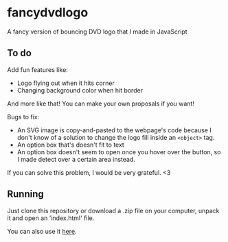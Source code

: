# fancydvdlogo
A fancy version of bouncing DVD logo that I made in JavaScript

## To do

Add fun features like:

* Logo flying out when it hits corner
* Changing background color when hit border

And more like that! You can make your own proposals if you want!

Bugs to fix:

* An SVG image is copy-and-pasted to the webpage's code because I don't know of a solution to change the logo fill inside an `<object>` tag.
* An option box that's doesn't fit to text
* An option box doesn't seem to open once you hover over the button, so I made detect over a certain area instead.

If you can solve this problem, I would be very grateful. <3

## Running

Just clone this repository or download a .zip file on your computer, unpack it and open an 'index.html' file.

You can also use it [here](https://raw.githack.com/smilingemogirl/fancydvdlogo/main/index.html).
